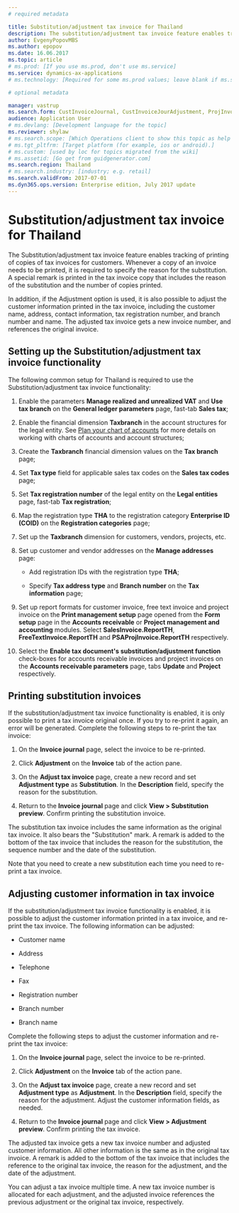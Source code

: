 ```yaml
---
# required metadata

title: Substitution/adjustment tax invoice for Thailand
description: The substitution/adjustment tax invoice feature enables tracking of printing of copies of tax invoices, as well as adjusting customer information in the tax invoice header.
author: EvgenyPopovMBS
ms.author: epopov
ms.date: 16.06.2017
ms.topic: article
# ms.prod: [If you use ms.prod, don't use ms.service]
ms.service: dynamics-ax-applications
# ms.technology: [Required for some ms.prod values; leave blank if ms.service is specified]

# optional metadata

manager: vastrup
ms.search.form: CustInvoiceJournal, CustInvoiceJourAdjustment, ProjInvoiceListPage, CustParameters
audience: Application User
# ms.devlang: [Development language for the topic]
ms.reviewer: shylaw
# ms.search.scope: [Which Operations client to show this topic as help for]
# ms.tgt_pltfrm: [Target platform (for example, ios or android).]
# ms.custom: [used by loc for topics migrated from the wiki]
# ms.assetid: [Go get from guidgenerator.com]
ms.search.region: Thailand
# ms.search.industry: [industry; e.g. retail]
ms.search.validFrom: 2017-07-01
ms.dyn365.ops.version: Enterprise edition, July 2017 update
---
```


# Substitution/adjustment tax invoice for Thailand

The Substitution/adjustment tax invoice feature enables tracking of printing of copies of tax invoices for customers. Whenever a copy of an invoice needs to be printed, it is required to specify the reason for the substitution. A special remark is printed in the tax invoice copy that includes the reason of the substitution and the number of copies printed.

In addition, if the Adjustment option is used, it is also possible to adjust the customer information printed in the tax invoice, including the customer name, address, contact information, tax registration number, and branch number and name. The adjusted tax invoice gets a new invoice number, and references the original invoice.

## Setting up the Substitution/adjustment tax invoice functionality

The following common setup for Thailand is required to use the Substitution/adjustment tax invoice functionality:

1. Enable the parameters **Manage realized and unrealized VAT** and **Use tax branch** on the **General ledger parameters** page, fast-tab **Sales tax**;

2. Enable the financial dimension **Taxbranch** in the account structures for the legal entity. See [Plan your chart of accounts](../general-ledger/plan-chart-of-accounts.md) for more details on working with charts of accounts and account structures;

3. Create the **Taxbranch** financial dimension values on the **Tax branch** page;

4. Set **Tax type** field for applicable sales tax codes on the **Sales tax codes** page;

5. Set **Tax registration number** of the legal entity on the **Legal entities** page, fast-tab **Tax registration**;

6.  Map the registration type **THA** to the registration category **Enterprise ID (COID)** on the **Registration categories** page;

7. Set up the **Taxbranch** dimension for customers, vendors, projects, etc.

8. Set up customer and vendor addresses on the **Manage addresses** page:

    - Add registration IDs with the registration type **THA**;

    - Specify **Tax address type** and **Branch number** on the **Tax information** page;

9. Set up report formats for customer invoice, free text invoice and project invoice on the **Print management setup** page opened from the **Form setup** page in the **Accounts receivable** or **Project management and accounting** modules. Select **SalesInvoice.ReportTH**, **FreeTextInvoice.ReportTH** and **PSAProjInvoice.ReportTH** respectively.

10. Select the **Enable tax document's substitution/adjustment function** check-boxes for accounts receivable invoices and project invoices on the **Accounts receivable parameters** page,  tabs **Update** and **Project** respectively.

## Printing substitution invoices

If the substitution/adjustment tax invoice functionality is enabled, it is only possible to print a tax invoice original once. If you try to re-print it again, an error will be generated. Complete the following steps to re-print the tax invoice:

1. On the **Invoice journal** page, select the invoice to be re-printed.

2. Click **Adjustment** on the **Invoice** tab of the action pane.

3. On the **Adjust tax invoice** page, create a new record and set **Adjustment type** as **Substitution**. In the **Description** field, specify the reason for the substitution.

4. Return to the **Invoice journal** page and click **View > Substitution preview**. Confirm printing the substitution invoice.

The substitution tax invoice includes the same information as the original tax invoice. It also bears the "Substitution" mark. A remark is added to the bottom of the tax invoice that includes the reason for the substitution, the sequence number and the date of the substitution.

Note that you need to create a new substitution each time you need to re-print a tax invoice.

## Adjusting customer information in tax invoice

If the substitution/adjustment tax invoice functionality is enabled, it is possible to adjust the customer information printed in a tax invoice, and re-print the tax invoice. The following information can be adjusted:

- Customer name

- Address

- Telephone

- Fax

- Registration number

- Branch number

- Branch name

Complete the following steps to adjust the customer information and re-print the tax invoice:

1. On the **Invoice journal** page, select the invoice to be re-printed.

2. Click **Adjustment** on the **Invoice** tab of the action pane.

3. On the **Adjust tax invoice** page, create a new record and set **Adjustment type** as **Adjustment**. In the **Description** field, specify the reason for the adjustment. Adjust the customer information fields, as needed.

4. Return to the **Invoice journal** page and click **View > Adjustment preview**. Confirm printing the tax invoice.

The adjusted tax invoice gets a new tax invoice number and adjusted customer information. All other information is the same as in the original tax invoice. A remark is added to the bottom of the tax invoice that includes the reference to the original tax invoice, the reason for the adjustment, and the date of the adjustment.

You can adjust a tax invoice multiple time. A new tax invoice number is allocated for each adjustment, and the adjusted invoice references the previous adjustment or the original tax invoice, respectively.
